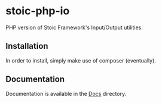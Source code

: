 # stoic-php-io
PHP version of Stoic Framework's Input/Output utilities.

## Installation
In order to install, simply make use of composer (eventually).

## Documentation
Documentation is available in the [Docs](Docs/index.md) directory.